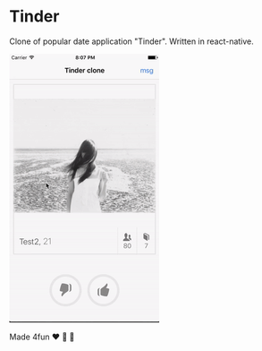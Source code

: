 # Tinder

Clone of popular date application "Tinder". Written in react-native. 

![](demo.gif)

Made 4fun :heart: :see_no_evil: :see_no_evil: